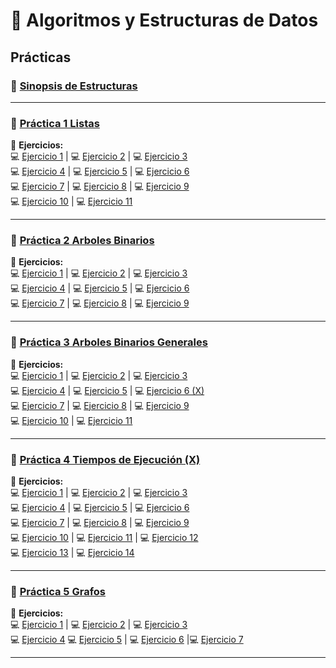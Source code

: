 # 📌 **Algoritmos y Estructuras de Datos**

## **Prácticas**

### 📄 [Sinopsis de Estructuras](https://github.com/caroalonso/AyED/blob/main/Practicas/Sinopsis%20de%20Estructuras/Sinopsis%20de%20estructuras%20-%20List%2C%20Stack%20y%20Queue.pdf)
---

### 📄 [Práctica 1 Listas](https://github.com/caroalonso/AyED/blob/main/Practicas/Practica%201/tp1_Listas.pdf)

🔹 **Ejercicios:**  
💻 [Ejercicio 1](https://github.com/caroalonso/AyED/tree/main/Practicas/Practica%201/tp1/ejercicio1) | 💻 [Ejercicio 2](https://github.com/caroalonso/AyED/tree/main/Practicas/Practica%201/tp1/ejercicio2) | 💻 [Ejercicio 3](https://github.com/caroalonso/AyED/tree/main/Practicas/Practica%201/tp1/ejercicio3)  
💻 [Ejercicio 4](https://github.com/caroalonso/AyED/tree/main/Practicas/Practica%201/tp1/ejercicio4) | 💻 [Ejercicio 5](https://github.com/caroalonso/AyED/tree/main/Practicas/Practica%201/tp1/ejercicio5) | 💻 [Ejercicio 6](https://github.com/caroalonso/AyED/tree/main/Practicas/Practica%201/tp1/ejercicio6)  
💻 [Ejercicio 7](https://github.com/caroalonso/AyED/tree/main/Practicas/Practica%201/tp1/ejercicio7) | 💻 [Ejercicio 8](https://github.com/caroalonso/AyED/tree/main/Practicas/Practica%201/tp1/ejercicio8) | 💻 [Ejercicio 9](https://github.com/caroalonso/AyED/tree/main/Practicas/Practica%201/tp1/ejercicio9)  
💻 [Ejercicio 10](https://github.com/caroalonso/AyED/tree/main/Practicas/Practica%201/tp1/ejercicio10) | 💻 [Ejercicio 11](https://github.com/caroalonso/AyED/tree/main/Practicas/Practica%201/tp1/ejercicio11)

---

### 📄 [Práctica 2 Arboles Binarios](https://github.com/caroalonso/AyED/blob/main/Practicas/Practica%202/tp2_ArbolesBinarios.pdf)

🔹 **Ejercicios:**  
💻 [Ejercicio 1](https://github.com/caroalonso/AyED/tree/main/Practicas/Practica%202/tp2/ejercicio1) | 💻 [Ejercicio 2](https://github.com/caroalonso/AyED/tree/main/Practicas/Practica%202/tp2/ejercicio2) | 💻 [Ejercicio 3](https://github.com/caroalonso/AyED/tree/main/Practicas/Practica%202/tp2/ejercicio3)  
💻 [Ejercicio 4](https://github.com/caroalonso/AyED/tree/main/Practicas/Practica%202/tp2/ejercicio4) | 💻 [Ejercicio 5](https://github.com/caroalonso/AyED/tree/main/Practicas/Practica%202/tp2/ejercicio5) | 💻 [Ejercicio 6](https://github.com/caroalonso/AyED/tree/main/Practicas/Practica%202/tp2/ejercicio6)  
💻 [Ejercicio 7](https://github.com/caroalonso/AyED/tree/main/Practicas/Practica%202/tp2/ejercicio7) | 💻 [Ejercicio 8](https://github.com/caroalonso/AyED/tree/main/Practicas/Practica%202/tp2/ejercicio8) | 💻 [Ejercicio 9](https://github.com/caroalonso/AyED/tree/main/Practicas/Practica%202/tp2/ejercicio9)  

---

### 📄 [Práctica 3 Arboles Binarios Generales](https://github.com/caroalonso/AyED/blob/main/Practicas/Practica%203/tp3_ArbolesGenerales.pdf)

🔹 **Ejercicios:**  
💻 [Ejercicio 1](https://github.com/caroalonso/AyED/tree/main/Practicas/Practica%203/tp3/ejercicio1) | 💻 [Ejercicio 2](https://github.com/caroalonso/AyED/tree/main/Practicas/Practica%203/tp3/ejercicio2) | 💻 [Ejercicio 3](https://github.com/caroalonso/AyED/tree/main/Practicas/Practica%203/tp3/ejercicio3)  
💻 [Ejercicio 4](https://github.com/caroalonso/AyED/tree/main/Practicas/Practica%203/tp3/ejercicio4) | 💻 [Ejercicio 5](https://github.com/caroalonso/AyED/tree/main/Practicas/Practica%203/tp3/ejercicio5) | 💻 [Ejercicio 6 (X)]()  
💻 [Ejercicio 7](https://github.com/caroalonso/AyED/tree/main/Practicas/Practica%203/tp3/ejercicio7) | 💻 [Ejercicio 8](https://github.com/caroalonso/AyED/tree/main/Practicas/Practica%203/tp3/ejercicio8) | 💻 [Ejercicio 9](https://github.com/caroalonso/AyED/tree/main/Practicas/Practica%203/tp3/ejercicio9)  
💻 [Ejercicio 10](https://github.com/caroalonso/AyED/tree/main/Practicas/Practica%203/tp3/ejercicio10) | 💻 [Ejercicio 11](https://github.com/caroalonso/AyED/tree/main/Practicas/Practica%203/tp3/ejercicio11)


---

### 📄 [Práctica 4 Tiempos de Ejecución (X) ](https://github.com/caroalonso/AyED/blob/main/Practicas/Practica%204/tp4_TiempoDeEjecucion.pdf)

🔹 **Ejercicios:**  
💻 [Ejercicio 1]() | 💻 [Ejercicio 2]() | 💻 [Ejercicio 3]()  
💻 [Ejercicio 4]() | 💻 [Ejercicio 5]() | 💻 [Ejercicio 6]()  
💻 [Ejercicio 7]() | 💻 [Ejercicio 8]() | 💻 [Ejercicio 9]()  
💻 [Ejercicio 10]() | 💻 [Ejercicio 11]() | 💻 [Ejercicio 12]()  
💻 [Ejercicio 13]() | 💻 [Ejercicio 14]()

---

### 📄 [Práctica 5 Grafos](https://github.com/caroalonso/AyED/blob/main/Practicas/Practica%205/tp5_Grafos.pdf)

🔹 **Ejercicios:**  
💻 [Ejercicio 1]() | 💻 [Ejercicio 2]() | 💻 [Ejercicio 3]()  
💻 [Ejercicio 4]() 
💻 [Ejercicio 5]() | 💻 [Ejercicio 6]() |💻 [Ejercicio 7]()  

---

